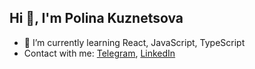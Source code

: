 ## Hi 👋, I'm Polina Kuznetsova
 
- 🌱 I’m currently learning React, JavaScript, TypeScript
- Contact with me: [Telegram](https://t.me/p_kuznetsova), [LinkedIn](https://www.linkedin.com/in/polina-kuznetsova-5ab6a91b2/)

<!-- ![GitHub stats](https://github-readme-stats.vercel.app/api?username=polly2000&show_icons=true&theme=merko&count_private=true&hide=contribs,prs) -->

<!--
**Polly2000/Polly2000** is a ✨ _special_ ✨ repository because its `README.md` (this file) appears on your GitHub profile.

Here are some ideas to get you started:

- 🔭 I’m currently working on ...
- 🌱 I’m currently learning ...
- 👯 I’m looking to collaborate on ...
- 🤔 I’m looking for help with ...
- 💬 Ask me about ...
- 📫 How to reach me: ...
- 😄 Pronouns: ...
- ⚡ Fun fact: ...
-->

